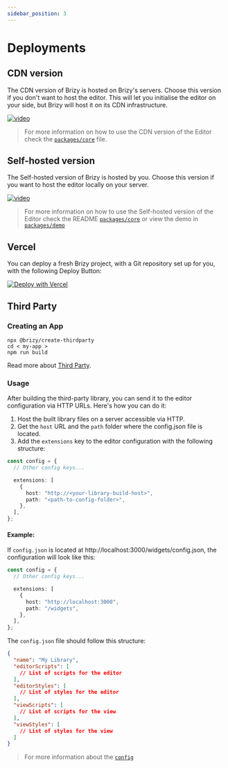 ```yaml
---
sidebar_position: 3
---
```


# Deployments

## CDN version

The CDN version of Brizy is hosted on Brizy's servers. Choose this version if you don't want to host the editor. This
will let you initialise the editor on your side, but Brizy will host it on its CDN infrastructure.

[![video](/img/deployment.jpg)](https://user-images.githubusercontent.com/10077249/206906576-cc654003-9b6d-4661-88dd-affb63ba538d.mp4)

> For more information on how to use the CDN version of the Editor check the [
`packages/core`](https://github.com/EasyBrizy/Brizy-Local/blob/master/packages/core/docs/cdn.MD) file.

## Self-hosted version

The Self-hosted version of Brizy is hosted by you. Choose this version if you want to host the editor locally on your
server.

[![video](/img/deployment.jpg)](https://user-images.githubusercontent.com/10077249/206906566-1d2087fc-847c-4530-8760-9b169dd3ed65.mp4)

> For more information on how to use the Self-hosted version of the Editor check the README [
`packages/core`](https://github.com/EasyBrizy/Brizy-Local/blob/master/packages/core/docs/self-hosted.MD) or view the
> demo in [`packages/demo`](https://github.com/EasyBrizy/Brizy-Local/blob/master/packages/demo/README.MD)

## Vercel

You can deploy a fresh Brizy project, with a Git repository set up for you, with the following Deploy Button:

[![Deploy with Vercel](https://vercel.com/button)](https://vercel.com/new/clone?repository-url=https://github.com/EasyBrizy/Brizy-Local-Editor&project-name=brizy-local-editor&repository-name=brizy-local-editor&output-directory=packages/demo/public)

## Third Party

### Creating an App

```shell
npx @brizy/create-thirdparty
cd < my-app >
npm run build
```

Read more about [Third Party](/docs-third-party/brizy-widgets/introduction).

### Usage

After building the third-party library, you can send it to the editor configuration via HTTP URLs.
Here's how you can do it:

1. Host the built library files on a server accessible via HTTP.
2. Get the `host` URL and the `path` folder where the config.json file is located.
3. Add the `extensions` key to the editor configuration with the following structure:

```typescript
const config = {
  // Other config keys...

  extensions: [
    {
      host: "http://<your-library-build-host>",
      path: "<path-to-config-folder>",
    },
  ],
};
```

#### Example:
If `config.json` is located at http://localhost:3000/widgets/config.json, the configuration will look like this:

```typescript
const config = {
  // Other config keys...

  extensions: [
    {
      host: "http://localhost:3000",
      path: "/widgets",
    },
  ],
};
```

The `config.json` file should follow this structure:
```json
{
  "name": "My Library",
  "editorScripts": [
    // List of scripts for the editor
  ],
  "editorStyles": [
    // List of styles for the editor
  ],
  "viewScripts": [
    // List of scripts for the view
  ],
  "viewStyles": [
    // List of styles for the view
  ]
}
```

> For more information about the [`config`](https://github.com/EasyBrizy/Brizy-Local-Editor/blob/master/packages/core/docs/cdn.MD#config)
